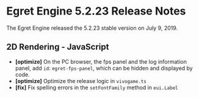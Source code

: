 # Egret Engine 5.2.23 Release Notes
The Egret Engine released the 5.2.23 stable version on July 9, 2019.

## 2D Rendering - JavaScript 
- **[optimize]** On the PC browser, the fps panel and the log information panel, add `id`: `egret-fps-panel`, which can be hidden and displayed by code.
- **[optimize]** Optimize the release logic in `vivogame.ts`
- **[fix]** Fix spelling errors in the `setFontFamily` method in `eui.Label`
